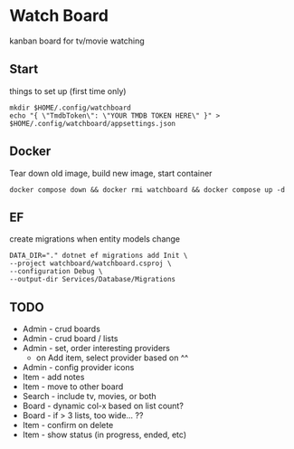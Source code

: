 # Watch Board

kanban board for tv/movie watching

## Start

things to set up (first time only)

```shell
mkdir $HOME/.config/watchboard
echo "{ \"TmdbToken\": \"YOUR TMDB TOKEN HERE\" }" > $HOME/.config/watchboard/appsettings.json
```

## Docker

Tear down old image, build new image, start container

```shell
docker compose down && docker rmi watchboard && docker compose up -d
```

## EF

create migrations when entity models change

```shell
DATA_DIR="." dotnet ef migrations add Init \
--project watchboard/watchboard.csproj \
--configuration Debug \
--output-dir Services/Database/Migrations
```

## TODO

- Admin - crud boards
- Admin - crud board / lists
- Admin - set, order interesting providers
  - on Add item, select provider based on ^^
- Admin - config provider icons
- Item - add notes
- Item - move to other board
- Search - include tv, movies, or both
- Board - dynamic col-x based on list count?
- Board - if > 3 lists, too wide... ??
- Item - confirm on delete
- Item - show status (in progress, ended, etc)